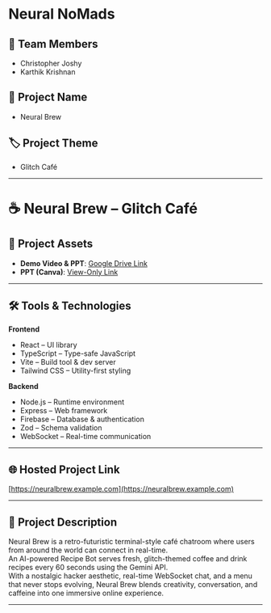 # Neural NoMads  

## 👥 Team Members  
- Christopher Joshy  
- Karthik Krishnan  

## 🎯 Project Name  
- Neural Brew  

## 🏷 Project Theme  
- Glitch Café  

---

# ☕ Neural Brew – Glitch Café  

## 📂 Project Assets  
- **Demo Video & PPT**: [Google Drive Link](Null)  
- **PPT (Canva)**: [View-Only Link](https://www.canva.com/design/DAGvrxeCVyU/OsjFsvBX4t-LKIDPYwmcKw/edit?utm_content=DAGvrxeCVyU&utm_campaign=designshare&utm_medium=link2&utm_source=sharebutton)  

---

## 🛠 Tools & Technologies  

**Frontend**  
- React – UI library  
- TypeScript – Type-safe JavaScript  
- Vite – Build tool & dev server  
- Tailwind CSS – Utility-first styling  

**Backend**  
- Node.js – Runtime environment  
- Express – Web framework  
- Firebase – Database & authentication  
- Zod – Schema validation  
- WebSocket – Real-time communication  

---

## 🌐 Hosted Project Link  
[https://neuralbrew.example.com](https://neuralbrew.example.com)  

---

## 📝 Project Description  
Neural Brew is a retro-futuristic terminal-style café chatroom where users from around the world can connect in real-time.  
An AI-powered Recipe Bot serves fresh, glitch-themed coffee and drink recipes every 60 seconds using the Gemini API.  
With a nostalgic hacker aesthetic, real-time WebSocket chat, and a menu that never stops evolving, Neural Brew blends creativity, conversation, and caffeine into one immersive online experience.  

---

